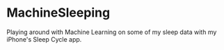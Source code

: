 MachineSleeping
===============

Playing around with Machine Learning on some of my sleep data with my iPhone's Sleep Cycle app.
